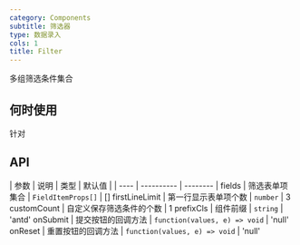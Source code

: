 ```yaml
---
category: Components
subtitle: 筛选器
type: 数据录入
cols: 1
title: Filter
---
```


多组筛选条件集合

## 何时使用

针对

## API

| 参数 | 说明   |  类型    | 默认值     |
| ---- | ---------- | -------- |
fields | 筛选表单项集合 | `FieldItemProps[]` | []
firstLineLimit | 第一行显示表单项个数 | `number` | 3
customCount | 自定义保存筛选条件的个数 | 1
prefixCls | 组件前缀 | `string` | 'antd'
onSubmit | 提交按钮的回调方法 | `function(values, e) => void` | 'null'
onReset | 重置按钮的回调方法 | `function(values, e) => void` | 'null'
